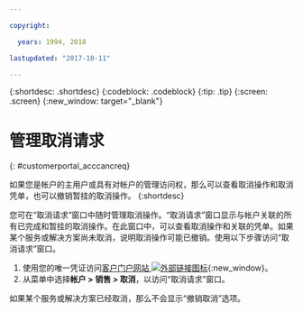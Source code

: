 ```yaml
---

copyright:

  years: 1994, 2018

lastupdated: "2017-10-11"

---
```


{:shortdesc: .shortdesc}
{:codeblock: .codeblock}
{:tip: .tip}
{:screen: .screen}
{:new_window: target="_blank"}


# 管理取消请求
{: #customerportal_acccancreq}

如果您是帐户的主用户或具有对帐户的管理访问权，那么可以查看取消操作和取消凭单，也可以撤销暂挂的取消操作。
{:shortdesc}


您可在“取消请求”窗口中随时管理取消操作。“取消请求”窗口显示与帐户关联的所有已完成和暂挂的取消操作。在此窗口中，可以查看取消操作和关联的凭单。如果某个服务或解决方案尚未取消，说明取消操作可能已撤销。使用以下步骤访问“取消请求”窗口。

1. 使用您的唯一凭证访问[客户门户网站 ![外部链接图标](../icons/launch-glyph.svg)](https://control.softlayer.com/){:new_window}。
2. 从菜单中选择**帐户 > 销售 > 取消**，以访问“取消请求”窗口。

如果某个服务或解决方案已经取消，那么不会显示“撤销取消”选项。
